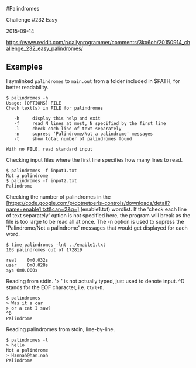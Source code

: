 #Palindromes

Challenge #232 Easy

2015-09-14

https://www.reddit.com/r/dailyprogrammer/comments/3kx6oh/20150914_challenge_232_easy_palindromes/

## Examples

I symlinked `palindromes` to `main.out` from a folder included in $PATH, for better readability.

    $ palindromes -h
    Usage: [OPTIONS] FILE
    Check text(s) in FILE for palindromes

       -h     display this help and exit
       -f     read N lines at most, N specified by the first line
       -l     check each line of text separately
       -n     supress 'Palindrome/Not a palindrome' messages
       -t     show total number of palindromes found

    With no FILE, read standard input

Checking input files where the first line specifies how many lines to read.
    
    $ palindromes -f input1.txt
    Not a palindrome
    $ palindromes -f input2.txt
    Palindrome
    
Checking the number of palindromes in the [https://code.google.com/p/dotnetperls-controls/downloads/detail?name=enable1.txt&can=2&q=] (enable1.txt) wordlist. If the 'check each line of text separately' option is not specified here, the program will break as the file is too large to be read all at once. The -n option is used to supress the 'Palindrome/Not a palindrome' messages that would get displayed for each word.

    $ time palindromes -lnt ../enable1.txt
    103 palindromes out of 172819

    real	0m0.032s
    user	0m0.028s
    sys	0m0.000s

Reading from stdin. '> ' is not actually typed, just used to denote input. ^D stands for the EOF character, i.e. `Ctrl+D`.

    $ palindromes
    > Was it a car
    > or a cat I saw?
    ^D
    Palindrome
    
Reading palindromes from stdin, line-by-line.

    $ palindromes -l
    > hello
    Not a palindrome
    > Hannah@han.nah
    Palindrome
